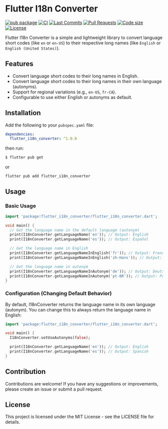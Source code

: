 # Flutter I18n Converter

[![pub package](https://img.shields.io/pub/v/flutter_i18n_converter.svg)](https://pub.dev/packages/flutter_i18n_converter)
[![CI](https://img.shields.io/github/actions/workflow/status/netronk/flutter_i18n_converter/dart.yml?branch=main&logo=github-actions&logoColor=white)](https://github.com/netronk/flutter_i18n_converter/actions)
[![Last Commits](https://img.shields.io/github/last-commit/netronk/flutter_i18n_converter?logo=git&logoColor=white)](https://github.com/netronk/flutter_i18n_converter/commits/main)
[![Pull Requests](https://img.shields.io/github/issues-pr/netronk/flutter_i18n_converter?logo=github&logoColor=white)](https://github.com/netronk/flutter_i18n_converter/pulls)
[![Code size](https://img.shields.io/github/languages/code-size/netronk/flutter_i18n_converter?logo=github&logoColor=white)](https://github.com/netronk/flutter_i18n_converter)
[![License](https://img.shields.io/github/license/netronk/flutter_i18n_converter?logo=open-source-initiative&logoColor=green)](https://github.com/netronk/flutter_i18n_converter/blob/main/LICENSE)

Flutter I18n Converter is a simple and lightweight library to convert language short codes (like `en` or `en-US`) to their respective long names (like `English` or `English (United States)`).

## Features

- Convert language short codes to their long names in English.
- Convert language short codes to their long names in their own language (autonyms).
- Support for regional variations (e.g., `en-US`, `fr-CA`).
- Configurable to use either English or autonyms as default.

## Installation

Add the following to your `pubspec.yaml` file:

```yaml
dependencies:
  flutter_i18n_converter: ^1.0.0
```

then run:

```bash
$ flutter pub get
```

or

```bash
flutter pub add flutter_i18n_converter
```

## Usage

### Basic Usage

```dart
import 'package:flutter_i18n_converter/flutter_i18n_converter.dart';

void main() {
  // Get the language name in the default language (autonym)
  print(I18nConverter.getLanguageName('en')); // Output: English
  print(I18nConverter.getLanguageName('es')); // Output: Español

  // Get the language name in English
  print(I18nConverter.getLanguageNameInEnglish('fr')); // Output: French
  print(I18nConverter.getLanguageNameInEnglish('zh-Hans')); // Output: Chinese (Simplified)

  // Get the language name in autonym
  print(I18nConverter.getLanguageNameInAutonym('de')); // Output: Deutsch
  print(I18nConverter.getLanguageNameInAutonym('pt-BR')); // Output: Português (Brasil)
}
```

### Configuration (Changing Default Behavior)

By default, I18nConverter returns the language name in its own language (autonym). You can change this to always return the language name in English:

```dart
import 'package:flutter_i18n_converter/flutter_i18n_converter.dart';

void main() {
  I18nConverter.setUseAutonyms(false);

  print(I18nConverter.getLanguageName('en')); // Output: English
  print(I18nConverter.getLanguageName('es')); // Output: Spanish
}
```

## Contribution

Contributions are welcome! If you have any suggestions or improvements, please create an issue or submit a pull request.

## License

This project is licensed under the MIT License - see the LICENSE file for details.
